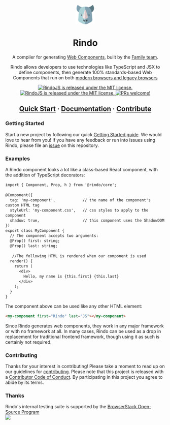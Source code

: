 <p align="center">
  <a href="#">
    <img alt="rindo-logo" src="./rindo-logo.png" width="60">
  </a>
</p>

<h1 align="center">
  Rindo
</h1>

<p align="center">
  A compiler for generating <a href="https://www.webcomponents.org/introduction" target="_blank" rel="noopener noref">Web Components</a>, built by the <a href="https://family-js.web.app/">Family team</a>.
</p>
<p align="center">
  Rindo allows developers to use technologies like TypeScript and JSX to define components, then generate 100% standards-based Web Components that run on both <a href="https://rindojs.web.app/docs/browser-support" target="_blank" rel="noopener noref">modern browsers and legacy browsers</a>
</p>

<p align="center">
  <a href="https://www.npmjs.com/package/@rindo/core">
    <img src="https://img.shields.io/npm/v/@rindo/core.svg" alt="RindoJS is released under the MIT license." /></a>
  <a href="https://github.com/familyjs/rindo/blob/main/LICENSE.md">
    <img src="https://img.shields.io/badge/license-MIT-yellow.svg" alt="RindoJS is released under the MIT license." />
  </a>
  <a href="https://github.com/familyjs/rindo/blob/main/.github/CONTRIBUTING.md">
    <img src="https://img.shields.io/badge/PRs-welcome-brightgreen.svg" alt="PRs welcome!" />
  </a>
</p>

<h2 align="center">
  <a href="https://rindojs.web.app/docs/getting-started#starting-a-new-project">Quick Start</a>
  <span> · </span>
  <a href="https://rindojs.web.app/docs/introduction">Documentation</a>
  <span> · </span>
  <a href="https://github.com/familyjs/rindo/blob/main/.github/CONTRIBUTING.md">Contribute</a>
</h2>

### Getting Started

Start a new project by following our quick [Getting Started guide](https://rindojs.web.app/docs/getting-started).
We would love to hear from you!
If you have any feedback or run into issues using Rindo, please file an [issue](https://github.com/familyjs/rindo/issues/new) on this repository.

### Examples
A Rindo component looks a lot like a class-based React component, with the addition of TypeScript decorators:
```tsx
import { Component, Prop, h } from '@rindo/core';

@Component({
  tag: 'my-component',            // the name of the component's custom HTML tag
  styleUrl: 'my-component.css',   // css styles to apply to the component
  shadow: true,                   // this component uses the ShadowDOM
})
export class MyComponent {
  // The component accepts two arguments:
  @Prop() first: string;
  @Prop() last: string;

   //The following HTML is rendered when our component is used
  render() {
    return (
      <div>
        Hello, my name is {this.first} {this.last}
      </div>
    );
  }
}
```

The component above can be used like any other HTML element:

```html
<my-component first="Rindo" last="JS"></my-component>
```

Since Rindo generates web components, they work in any major framework or with no framework at all.
In many cases, Rindo can be used as a drop in replacement for traditional frontend framework, though using it as such is certainly not required.

### Contributing

Thanks for your interest in contributing!
Please take a moment to read up on our guidelines for [contributing](https://github.com/familyjs/rindo/blob/main/.github/CONTRIBUTING.md).
Please note that this project is released with a [Contributor Code of Conduct](https://github.com/familyjs/rindo/blob/main/CODE_OF_CONDUCT.md). By participating in this project you agree to abide by its terms.

### Thanks
Rindo's internal testing suite is supported by the [BrowserStack Open-Source Program](https://www.browserstack.com/open-source)
<br>
<a href="https://www.browserstack.com/" target="_blank" rel="noopener noref"><img width="200" src="https://www.browserstack.com/images/layout/browserstack-logo-600x315.png"></a>
